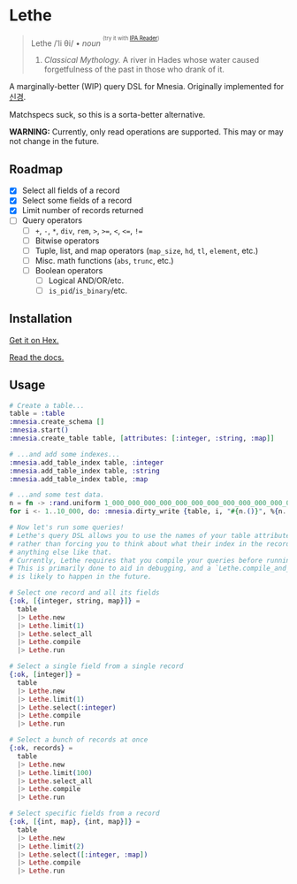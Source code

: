 # Lethe

> Lethe
> /ˈli θi/ • *noun* <sup><sup>(try it with [IPA Reader](http://ipa-reader.xyz))</sup></sup>
> 1. *Classical Mythology.* A river in Hades whose water caused forgetfulness of the past in those who drank of it.

A marginally-better (WIP) query DSL for Mnesia. Originally implemented for
[신경](https://singyeong.org).

Matchspecs suck, so this is a sorta-better alternative.

**WARNING:** Currently, only read operations are supported. This may or may not
change in the future.

## Roadmap

- [x] Select all fields of a record
- [x] Select some fields of a record
- [x] Limit number of records returned
- [ ] Query operators
  - [ ] `+`, `-`, `*`, `div`, `rem`, `>`, `>=`, `<`, `<=`, `!=`
  - [ ] Bitwise operators
  - [ ] Tuple, list, and map operators (`map_size`, `hd`, `tl`, `element`, etc.)
  - [ ] Misc. math functions (`abs`, `trunc`, etc.)
  - [ ] Boolean operators
    - [ ] Logical AND/OR/etc.
    - [ ] `is_pid`/`is_binary`/etc.

## Installation

[Get it on Hex.](https://hex.pm/packages/lethe)

[Read the docs.](https://hexdocs.pm/lethe)

## Usage

```Elixir
# Create a table...
table = :table
:mnesia.create_schema []
:mnesia.start()
:mnesia.create_table table, [attributes: [:integer, :string, :map]]

# ...and add some indexes...
:mnesia.add_table_index table, :integer
:mnesia.add_table_index table, :string
:mnesia.add_table_index table, :map

# ...and some test data.
n = fn -> :rand.uniform 1_000_000_000_000_000_000_000_000_000_000_000_000_000_000_000 end
for i <- 1..10_000, do: :mnesia.dirty_write {table, i, "#{n.()}", %{n.() => "#{n.()}"}}

# Now let's run some queries!
# Lethe's query DSL allows you to use the names of your table attributes,
# rather than forcing you to think about what their index in the record is, or
# anything else like that.
# Currently, Lethe requires that you compile your queries before running them.
# This is primarily done to aid in debugging, and a `Lethe.compile_and_run/1`
# is likely to happen in the future.

# Select one record and all its fields
{:ok, [{integer, string, map}]} =
  table
  |> Lethe.new
  |> Lethe.limit(1)
  |> Lethe.select_all
  |> Lethe.compile
  |> Lethe.run

# Select a single field from a single record
{:ok, [integer]} =
  table
  |> Lethe.new
  |> Lethe.limit(1)
  |> Lethe.select(:integer)
  |> Lethe.compile
  |> Lethe.run

# Select a bunch of records at once
{:ok, records} =
  table
  |> Lethe.new
  |> Lethe.limit(100)
  |> Lethe.select_all
  |> Lethe.compile
  |> Lethe.run

# Select specific fields from a record
{:ok, [{int, map}, {int, map}]} =
  table
  |> Lethe.new
  |> Lethe.limit(2)
  |> Lethe.select([:integer, :map])
  |> Lethe.compile
  |> Lethe.run
```
